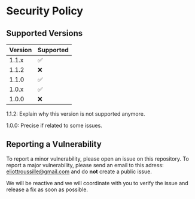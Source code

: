 # Security Policy

## Supported Versions

| Version | Supported |
| ------- | --------- |
| 1.1.x   | ✅        |
| 1.1.2   | ❌        |
| 1.1.0   | ✅        |
| 1.0.x   | ✅        |
| 1.0.0   | ❌        |

1.1.2: Explain why this version is not supported anymore.

1.0.0: Precise if related to some issues.

## Reporting a Vulnerability

To report a minor vulnerability, please open an issue on this repository. To report a major vulnerability, please send an email to this adress: <eliottroussille@gmail.com> and do **not** create a public issue.

We will be reactive and we will coordinate with you to verify the issue and release a fix as soon as possible.
